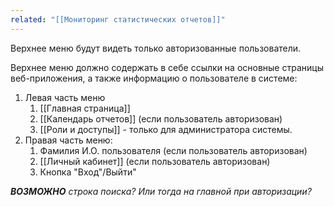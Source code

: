 ```yaml
---
related: "[[Мониторинг статистических отчетов]]"
---
```

Верхнее меню будут видеть только авторизованные пользователи.

Верхнее меню должно содержать в себе ссылки на основные страницы веб-приложения, а также информацию о пользователе в системе:

1. Левая часть меню
	1. [[Главная страница]]
	2. [[Календарь отчетов]] (если пользователь авторизован)
	3. [[Роли и доступы]] - только для администратора системы.
2. Правая часть меню:
	1. Фамилия И.О. пользователя (если пользователь авторизован)
	2. [[Личный кабинет]] (если пользователь авторизован)
	3. Кнопка "Вход"/Выйти"
	
***ВОЗМОЖНО** строка поиска? Или тогда на главной при авторизации?*